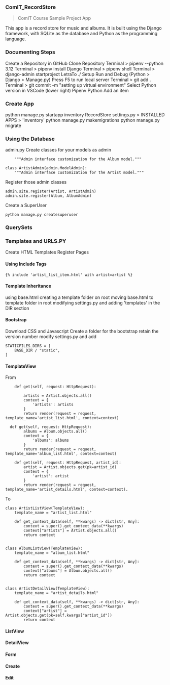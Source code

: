### ComIT_RecordStore
> ComIT Course Sample Project App

This app is a record store for music and albums. It is built using the Django framework, with SQLite as the database and Python as the programming language.

### Documenting Steps

Create a Repository in GitHub
Clone Repository
Terminal > pipenv --python 3.12
Terminal > pipenv install Django
Terminal > pipenv shell
Terminal > django-admin startproject LetraTo ./
Setup Run and Debug (Python > Django > Manage.py)
Press F5 to run local server
Terminal > git add .
Terminal > git commit -m "setting up virtual environment"
Select Python version in VSCode (lower right) Pipenv Python
Add an item

### Create App
python manage.py startapp inventory
RecordStore settings.py > INSTALLED APPS > 'inventory'
python manage.py makemigrations
python manage.py migrate


### Using the Database
admin.py
Create classes for your models as admin
```class AlbumAdmin(admin.ModelAdmin):
    """Admin interface customization for the Album model."""

class ArtistAdmin(admin.ModelAdmin):
    """Admin interface customization for the Artist model."""
```
Register those admin classes
```
admin.site.register(Artist, ArtistAdmin)
admin.site.register(Album, AlbumAdmin)
```
Create a SuperUser
```
python manage.py createsuperuser
```

### QuerySets


### Templates and URLS.PY
Create HTML Templates
Register Pages

#### Using Include Tags
``` 
{% include 'artist_list_item.html' with artist=artist %}
```
#### Template Inheritance
using base.html
creating a template folder on root
moving base.html to template folder in root
modifying settings.py and adding 'templates' in the DIR section

#### Bootstrap
Download CSS and Javascript
Create a folder for the bootstrap retain the version number
modify settings.py and add
```
STATICFILES_DIRS = [
    BASE_DIR / "static",
]
```
#### TemplateView
From 
```
    def get(self, request: HttpRequest):
        
        artists = Artist.objects.all()
        context = {
            'artists': artists
        }       
        return render(request = request, template_name='artist_list.html', context=context)

  def get(self, request: HttpRequest):
        albums = Album.objects.all()
        context = {
            'albums': albums
        }
        return render(request = request, template_name='album_list.html', context=context)
                      
    def get(self, request: HttpRequest, artist_id):
        artist = Artist.objects.get(pk=artist_id)
        context = {
            'artist': artist
        }
        return render(request = request, template_name='artist_details.html', context=context).
```
To
```
class ArtistListView(TemplateView):
    template_name = "artist_list.html"

    def get_context_data(self, **kwargs) -> dict[str, Any]:
        context = super().get_context_data(**kwargs)
        context["artists"] = Artist.objects.all()
        return context


class AlbumListView(TemplateView):
    template_name = "album_list.html"

    def get_context_data(self, **kwargs) -> dict[str, Any]:
        context = super().get_context_data(**kwargs)
        context["albums"] = Album.objects.all()
        return context


class ArtistDetailView(TemplateView):
    template_name = "artist_details.html"

    def get_context_data(self, **kwargs) -> dict[str, Any]:
        context = super().get_context_data(**kwargs)
        context["artist"] = Artist.objects.get(pk=self.kwargs["artist_id"])
        return context
```
#### ListView

#### DetailView

#### Form

#### Create

#### Edit



